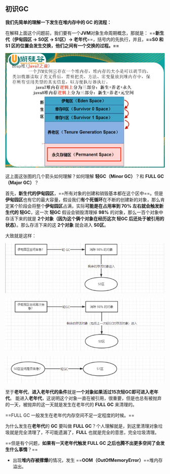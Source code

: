 ## 初识GC

**我们先简单的理解一下发生在堆内存中的 GC 的流程：**

在解释上面这个问题前，我们要有一个**JVM**对象生命周期概念，那就是：
==**新生代（伊甸园区 -> S0区 -> S1区）-> 老年代**==，括号内的先执行，并且，**==S0 和 S1 区的位置会发生交换，他们之间有一个交换的过程。==**

![image-20220226101952223](2022-02-27-GC概览.assets/image-20220226101952223.png)

这上面这张图的几个箭头如何理解？如何理解 **轻GC（Minor GC）**？和 **FULL GC （Major GC）**？

首先，**新生代的伊甸园区**，==所有对象的创建和销毁基本都在这个区中==。但是**伊甸园区**也有它的最大容量，假设我们**有个死循环**在不断的创建新的对象，那么肯定某个阶段会将整个**伊甸园区**占满，实际**可能是在占用率到 70% 左右就会触发新生代的 轻GC**，这一次 **轻GC** 假设会销毁清理掉 **98%** 的对象，那么一百个对象中存活下来的就是 **2个对象（因为这个俩个对象在经历这次 轻GC 后还处于被引用的状态）**。那么存活下来的这 **2个对象** 就会进入 **S0区**。

大致就是这样：

![image-20220226133350925](2022-02-27-GC概览.assets/image-20220226133350925.png)

![image-20220226133409329](2022-02-27-GC概览.assets/image-20220226133409329.png)

![image-20220226133428311](2022-02-27-GC概览.assets/image-20220226133428311.png)

至于**老年代**，**进入老年代的条件**就是**一个对象如果活过15次轻GC即可进入老年代**。
能进入**老年代**，这说明这个对象一直在被引用，很重要，但是也总有被抛弃的一天，被抛弃的这一天就是发生在老年代的 **FULL GC** 来清理的。

==FULL GC 一般发生在老年代内存空间不足一定程度的时候。==

为什么发生在**老年代**的 **GC** 要叫做 **FULL GC**？个人理解就是，到这里清理对象垃圾就是完全清理了，不可能遗漏了，**FULL** 也就是完全的意思，完全垃圾清理。

==但是有个问题，**如果有一天老年代触发 FULL GC 之后也腾不出更多空间了会发生什么事情**？==

- 出现**堆内存被撑爆**的情况，发生 ==**OOM（OutOfMemoryError）**==堆内存溢出。

